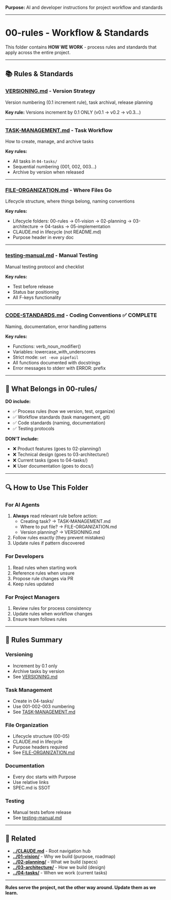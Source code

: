 **Purpose:** AI and developer instructions for project workflow and standards

---

# 00-rules - Workflow & Standards

This folder contains **HOW WE WORK** - process rules and standards that apply across the entire project.

---

## 📚 Rules & Standards

### **[VERSIONING.md](VERSIONING.md)** - Version Strategy
Version numbering (0.1 increment rule), task archival, release planning

**Key rule:** Versions increment by 0.1 ONLY (v0.1 → v0.2 → v0.3...)

---

### **[TASK-MANAGEMENT.md](TASK-MANAGEMENT.md)** - Task Workflow
How to create, manage, and archive tasks

**Key rules:**
- All tasks in `04-tasks/`
- Sequential numbering (001, 002, 003...)
- Archive by version when released

---

### **[FILE-ORGANIZATION.md](FILE-ORGANIZATION.md)** - Where Files Go
Lifecycle structure, where things belong, naming conventions

**Key rules:**
- Lifecycle folders: 00-rules → 01-vision → 02-planning → 03-architecture → 04-tasks → 05-implementation
- CLAUDE.md in lifecycle (not README.md)
- Purpose header in every doc

---

### **[testing-manual.md](testing-manual.md)** - Manual Testing
Manual testing protocol and checklist

**Key rules:**
- Test before release
- Status bar positioning
- All F-keys functionality

---

### **[CODE-STANDARDS.md](CODE-STANDARDS.md)** - Coding Conventions ✅ COMPLETE
Naming, documentation, error handling patterns

**Key rules:**
- Functions: verb_noun_modifier()
- Variables: lowercase_with_underscores
- Strict mode: `set -euo pipefail`
- All functions documented with docstrings
- Error messages to stderr with ERROR: prefix

---

## 🎯 What Belongs in 00-rules/

**DO include:**
- ✅ Process rules (how we version, test, organize)
- ✅ Workflow standards (task management, git)
- ✅ Code standards (naming, documentation)
- ✅ Testing protocols

**DON'T include:**
- ❌ Product features (goes to 02-planning/)
- ❌ Technical design (goes to 03-architecture/)
- ❌ Current tasks (goes to 04-tasks/)
- ❌ User documentation (goes to docs/)

---

## 🔍 How to Use This Folder

### For AI Agents
1. **Always** read relevant rule before action:
   - Creating task? → TASK-MANAGEMENT.md
   - Where to put file? → FILE-ORGANIZATION.md
   - Version planning? → VERSIONING.md
2. Follow rules exactly (they prevent mistakes)
3. Update rules if pattern discovered

### For Developers
1. Read rules when starting work
2. Reference rules when unsure
3. Propose rule changes via PR
4. Keep rules updated

### For Project Managers
1. Review rules for process consistency
2. Update rules when workflow changes
3. Ensure team follows rules

---

## 📝 Rules Summary

### Versioning
- Increment by 0.1 only
- Archive tasks by version
- See [VERSIONING.md](VERSIONING.md)

### Task Management
- Create in 04-tasks/
- Use 001-002-003 numbering
- See [TASK-MANAGEMENT.md](TASK-MANAGEMENT.md)

### File Organization
- Lifecycle structure (00-05)
- CLAUDE.md in lifecycle
- Purpose headers required
- See [FILE-ORGANIZATION.md](FILE-ORGANIZATION.md)

### Documentation
- Every doc starts with Purpose
- Use relative links
- SPEC.md is SSOT

### Testing
- Manual tests before release
- See [testing-manual.md](testing-manual.md)

---

## 🔗 Related

- **[../CLAUDE.md](../CLAUDE.md)** - Root navigation hub
- **[../01-vision/](../01-vision/)** - Why we build (purpose, roadmap)
- **[../02-planning/](../02-planning/)** - What we build (specs)
- **[../03-architecture/](../03-architecture/)** - How we build (design)
- **[../04-tasks/](../04-tasks/)** - When we work (current tasks)

---

**Rules serve the project, not the other way around. Update them as we learn.**
